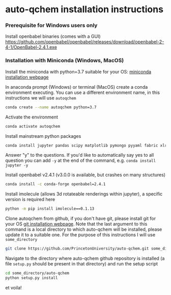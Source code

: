 # auto-qchem installation instructions

### Prerequisite for Windows users only
Install openbabel binaries (comes with a GUI)
https://github.com/openbabel/openbabel/releases/download/openbabel-2-4-1/OpenBabel-2.4.1.exe

### Installation with Miniconda (Windows, MacOS)

Install the miniconda with python=3.7 suitable for your OS: [miniconda installation webpage](https://docs.conda.io/en/latest/miniconda.html)

In anaconda prompt (Windows) or terminal (MacOS) create a conda environment executing. You can use a different environment name, in this instructions we will use ```autoqchem```
```bash
conda create --name autoqchem python=3.7
```
Activate the environment
```bash
conda activate autoqchem
```

Install mainstream python packages
```bash
conda install jupyter pandas scipy matplotlib pymongo pyyaml fabric xlrd appdirs
```
Answer "y" to the questions. If you'd like to automatically say yes to all question you can
add ```-y``` at the end of the command, e.g. ```conda install jupyter -y```

Install openbabel v2.4.1 (v3.0.0 is available, but crashes on many structures)
```bash
conda install -c conda-forge openbabel=2.4.1
```

Install imolecule (allows 3d rotateable renderings within jupyter), a specific version is required here
```bash
python -m pip install imolecule==0.1.13
```

Clone autoqchem from github, if you don't have git, please install git for your OS [git installation webpage](https://git-scm.com/book/en/v2/Getting-Started-Installing-Git). Note that the last argument to this command is a local directory to which auto-qchem will be installed, please update it to a suitable one. For the purpose of this instructions I will use ```some_directory```
```bash
git clone https://github.com/PrincetonUniversity/auto-qchem.git some_directory
```
Navigate to the directory where auto-qchem github repository is installed (a file ```setup.py``` should be present in that directory) and run the setup script
```bash
cd some_directory/auto-qchem
python setup.py install
```

et voila!



